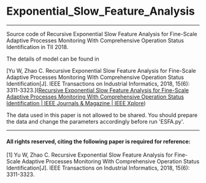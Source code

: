 # Exponential_Slow_Feature_Analysis
***************************************
Source code of Recursive Exponential Slow Feature Analysis for Fine-Scale Adaptive Processes Monitoring With Comprehensive Operation Status Identification in TII 2018.  

The details of model can be found in

[Yu W, Zhao C. Recursive Exponential Slow Feature Analysis for Fine-Scale Adaptive Processes Monitoring With Comprehensive Operation Status Identification[J]. IEEE Transactions on Industrial Informatics, 2018, 15(6): 3311-3323.]([Recursive Exponential Slow Feature Analysis for Fine-Scale Adaptive Processes Monitoring With Comprehensive Operation Status Identification | IEEE Journals & Magazine | IEEE Xplore](https://ieeexplore.ieee.org/abstract/document/8513886))

The data used in this paper is not allowed to be shared. You should prepare the data and change the parameters accordingly before run 'ESFA.py'.

----------   

#### All rights reserved, citing the following paper is required for reference:

[1] Yu W, Zhao C. Recursive Exponential Slow Feature Analysis for Fine-Scale Adaptive Processes Monitoring With Comprehensive Operation Status Identification[J]. IEEE Transactions on Industrial Informatics, 2018, 15(6): 3311-3323.</font>      
